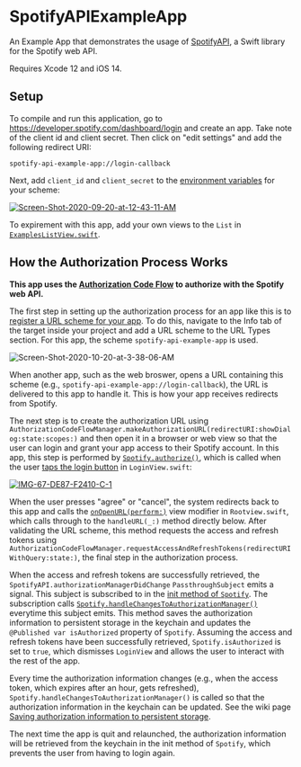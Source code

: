 # SpotifyAPIExampleApp

An Example App that demonstrates the usage of [SpotifyAPI](https://github.com/Peter-Schorn/SpotifyAPI), a Swift library for the Spotify web API.

Requires Xcode 12 and iOS 14.

## Setup

To compile and run this application, go to https://developer.spotify.com/dashboard/login and create an app. Take note of the client id and client secret. Then click on "edit settings" and add the following redirect URI:
```
spotify-api-example-app://login-callback
```

Next, add `client_id` and `client_secret` to the [environment variables][1] for your scheme:

<a href="https://ibb.co/NxKXZfR"><img src="https://i.ibb.co/v1kbZf9/Screen-Shot-2020-09-20-at-12-43-11-AM.png" alt="Screen-Shot-2020-09-20-at-12-43-11-AM" border="0"></a>



To expirement with this app, add your own views to the `List` in [`ExamplesListView.swift`][2].  



## How the Authorization Process Works

**This app uses the [Authorization Code Flow][3] to authorize with the Spotify web API.**

The first step in setting up the authorization process for an app like this is to [register a URL scheme for your app][4]. To do this, navigate to the Info tab of the target inside your project and add a URL scheme to the URL Types section. For this app, the scheme `spotify-api-example-app` is used.

<img src="https://i.ibb.co/qdBR6C8/Screen-Shot-2020-10-20-at-3-38-06-AM.png" alt="Screen-Shot-2020-10-20-at-3-38-06-AM" border="0">

When another app, such as the web broswer, opens a URL containing this scheme (e.g., `spotify-api-example-app://login-callback`), the URL is delivered to this app to handle it. This is how your app receives redirects from Spotify.

The next step is to create the authorization URL using `AuthorizationCodeFlowManager.makeAuthorizationURL(redirectURI:showDialog:state:scopes:)` and then open it in a browser or web view so that the user can login and grant your app access to their Spotify account. In this app, this step is performed by [`Spotify.authorize()`][5], which is called when the user [taps the login button][6] in `LoginView.swift`:

<a href="https://ibb.co/Bc7ZYzV"><img src="https://i.ibb.co/17pq4vf/IMG-67-DE87-F2410-C-1.jpg" alt="IMG-67-DE87-F2410-C-1" border="0"></a>

When the user presses "agree" or "cancel", the system redirects back to this app and calls the [`onOpenURL(perform:)`][7] view modifier in `Rootview.swift`, which calls through to the `handleURL(_:)` method directly below. After validating the URL scheme, this method requests the access and refresh tokens using `AuthorizationCodeFlowManager.requestAccessAndRefreshTokens(redirectURIWithQuery:state:)`, the final step in the authorization process.

When the access and refresh tokens are successfully retrieved, the `SpotifyAPI.authorizationManagerDidChange` `PassthroughSubject` emits a signal. This subject is subscribed to in the [init method of `Spotify`][8]. The subscription calls [`Spotify.handleChangesToAuthorizationManager()`][9] everytime this subject emits. This method saves the authorization information to persistent storage in the keychain and updates the `@Published var isAuthorized` property of `Spotify`. Assuming the access and refresh tokens have been successfully retrieved, `Spotify.isAuthorized` is set to `true`, which dismisses `LoginView` and allows the user to interact with the rest of the app.

Every time the authorization information changes (e.g., when the access token, which expires after an hour, gets refreshed), `Spotify.handleChangesToAuthorizationManager()` is called so that the authorization information in the keychain can be updated. See the wiki page [Saving authorization information to persistent storage][10].

The next time the app is quit and relaunched, the authorization information will be retrieved from the keychain in the init method of `Spotify`, which prevents the user from having to login again.

[1]: https://help.apple.com/xcode/mac/11.4/index.html?localePath=en.lproj#/dev3ec8a1cb4
[2]:  https://github.com/Peter-Schorn/SpotifyAPIExampleApp/blob/main/SpotifyAPIExampleApp/Views/ExamplesListView.swift
[3]: https://github.com/Peter-Schorn/SpotifyAPI#authorizing-with-the-authorization-code-flow
[4]: https://developer.apple.com/documentation/xcode/allowing_apps_and_websites_to_link_to_your_content/defining_a_custom_url_scheme_for_your_app
[5]: https://github.com/Peter-Schorn/SpotifyAPIExampleApp/blob/776073178343533b88a5718786bc35851701b4ff/SpotifyAPIExampleApp/Model/Spotify.swift#L140-L163
[6]: https://github.com/Peter-Schorn/SpotifyAPIExampleApp/blob/776073178343533b88a5718786bc35851701b4ff/SpotifyAPIExampleApp/Views/LoginView.swift#L108
[7]: https://github.com/Peter-Schorn/SpotifyAPIExampleApp/blob/776073178343533b88a5718786bc35851701b4ff/SpotifyAPIExampleApp/Views/RootView.swift#L47
[8]: https://github.com/Peter-Schorn/SpotifyAPIExampleApp/blob/776073178343533b88a5718786bc35851701b4ff/SpotifyAPIExampleApp/Model/Spotify.swift#L85-L90
[9]: https://github.com/Peter-Schorn/SpotifyAPIExampleApp/blob/776073178343533b88a5718786bc35851701b4ff/SpotifyAPIExampleApp/Model/Spotify.swift#L179-L207
[10]: https://github.com/Peter-Schorn/SpotifyAPI/wiki/Saving-authorization-information-to-persistent-storage.
